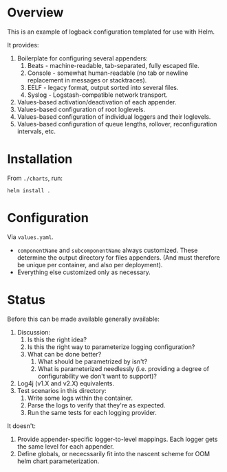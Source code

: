 # Overview

This is an example of logback configuration templated for use with Helm.

It provides:

1. Boilerplate for configuring several appenders:
    1. Beats - machine-readable, tab-separated, fully escaped file.
    2. Console - somewhat human-readable (no tab or newline replacement in messages or stacktraces).
    3. EELF - legacy format, output sorted into several files.
    4. Syslog - Logstash-compatible network transport.
2. Values-based activation/deactivation of each appender.
3. Values-based configuration of root loglevels.
4. Values-based configuration of individual loggers and their loglevels.
5. Values-based configuration of queue lengths, rollover, reconfiguration intervals, etc.

# Installation

From ```./charts```, run:

```
helm install .
```

# Configuration

Via ```values.yaml```.

* ```componentName``` and ```subcomponentName``` always customized. These determine the output directory for files appenders. (And must therefore be unique per container, and also per deployment).
* Everything else customized only as necessary.

# Status

Before this can be made available generally available:

1. Discussion:
    1. Is this the right idea?
    2. Is this the right way to parameterize logging configuration?
    3. What can be done better?
        1. What should be parametrized by isn't?
        2. What is parameterized needlessly (i.e. providing a degree of configurability we don't want to support)?
2. Log4j (v1.X and v2.X) equivalents.
3. Test scenarios in this directory:
    1. Write some logs within the container.
    2. Parse the logs to verify that they're as expected.
    3. Run the same tests for each logging provider.

It doesn't:

1. Provide appender-specific logger-to-level mappings. Each logger gets the same level for each appender.
2. Define globals, or nececssarily fit into the nascent scheme for OOM helm chart parameterization.
